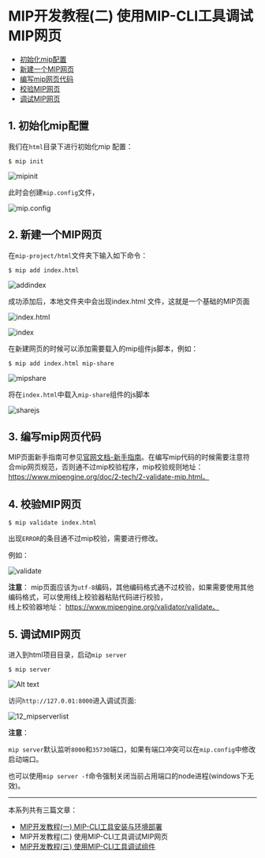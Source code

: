 # MIP开发教程(二)  使用MIP-CLI工具调试MIP网页

- [初始化mip配置](#no1)    
- [新建一个MIP网页](#no2)    
- [编写mip网页代码](#no3)    
- [校验MIP网页](#no4)    
- [调试MIP网页](#no5)  

<div id="no1">   </div>

## 1. 初始化mip配置  

我们在`html`目录下进行初始化mip 配置：  

```
$ mip init
```

![mipinit](https://github.com/mipengine/mip-blog/blob/master/img/12_mipinit.jpg)  

此时会创建`mip.config`文件，  

![mip.config](https://github.com/mipengine/mip-blog/blob/master/img/12_mipconfig.jpg)

<div id="no2">   </div>  

## 2. 新建一个MIP网页

在`mip-project/html`文件夹下输入如下命令：
```
$ mip add index.html
```
![addindex](https://github.com/mipengine/mip-blog/blob/master/img/12_addindex.jpg)

成功添加后，本地文件夹中会出现index.html 文件，这就是一个基础的MIP页面 

![index.html](https://github.com/mipengine/mip-blog/blob/master/img/12_indexhtml.jpg)  


![index](https://github.com/mipengine/mip-blog/blob/master/img/12_index.jpg)  

在新建网页的时候可以添加需要载入的mip组件js脚本，例如：

```
$ mip add index.html mip-share
```

![mipshare](https://github.com/mipengine/mip-blog/blob/master/img/12_mipshare.jpg)     

将在`index.html`中载入`mip-share`组件的js脚本 


![sharejs](https://github.com/mipengine/mip-blog/blob/master/img/12_sharejs.jpg)       

<div id="no3">   </div>  

## 3. 编写mip网页代码

MIP页面新手指南可参见[官网文档-新手指南](https://www.mipengine.org/doc/00-mip-101.html)。在编写mip代码的时候需要注意符合mip网页规范，否则通不过mip校验程序，mip校验规则地址：https://www.mipengine.org/doc/2-tech/2-validate-mip.html。
<div id="no4">   </div>

## 4. 校验MIP网页 
```
$ mip validate index.html
```
出现`ERROR`的条目通不过mip校验，需要进行修改。

例如：

![validate](https://github.com/mipengine/mip-blog/blob/master/img/12_validate.jpg)  


**注意**： 
mip页面应该为`utf-8`编码，其他编码格式通不过校验，如果需要使用其他编码格式，可以使用线上校验器粘贴代码进行校验，  
线上校验器地址： https://www.mipengine.org/validator/validate。  

<div id="no5">   </div>  

## 5. 调试MIP网页

进入到html项目目录，启动`mip server`

```
$ mip server
```
![Alt text](https://github.com/mipengine/mip-blog/blob/master/img/12_mipserver.jpg) 

访问`http://127.0.01:8000`进入调试页面:  

![12_mipserverlist](https://github.com/mipengine/mip-blog/blob/master/img/12_mipserverlist.jpg)  

**注意**：  

`mip server`默认监听`8000`和`35730`端口，如果有端口冲突可以在`mip.config`中修改启动端口。  
 
也可以使用`mip server -f`命令强制关闭当前占用端口的node进程(windows下无效)。   
 
<hr>
本系列共有三篇文章：  

- [MIP开发教程(一)  MIP-CLI工具安装与环境部署](https://github.com/mipengine/mip-blog/blob/master/11_MIP%E5%BC%80%E5%8F%91%E6%95%99%E7%A8%8B(%E4%B8%80)%20%20MIP-CLI%E5%B7%A5%E5%85%B7%E5%AE%89%E8%A3%85%E4%B8%8E%E7%8E%AF%E5%A2%83%E9%83%A8%E7%BD%B2.md)
- MIP开发教程(二)  使用MIP-CLI工具调试MIP网页
- [MIP开发教程(三)  使用MIP-CLI工具调试组件](https://github.com/mipengine/mip-blog/blob/master/13_MIP%E5%BC%80%E5%8F%91%E6%95%99%E7%A8%8B(%E4%B8%89)%20%20%E4%BD%BF%E7%94%A8MIP-CLI%E5%B7%A5%E5%85%B7%E8%B0%83%E8%AF%95%E7%BB%84%E4%BB%B6.md)

